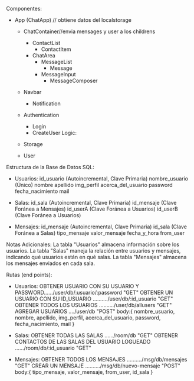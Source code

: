 Componentes:
- App (ChatApp) // obtiene datos del localstorage

  - ChatContainer//envia mensages y user a los childrens
    - ContactList
      - ContactItem
    - ChatArea
      - MessageList
        - Message
      - MessageInput
        - MessageComposer

  - Navbar
    - Notification

  - Authentication
    - Login
    - CreateUser
Logic:
  - Storage
  - User

Estructura de la Base de Datos SQL:
- Usuarios:
    id_usuario (Autoincremental, Clave Primaria)
    nombre_usuario (Único)
    nombre
    apellido
    img_perfil
    acerca_del_usuario
    password
    fecha_nacimiento
    mail

- Salas:
    id_sala (Autoincremental, Clave Primaria)
    id_mensaje (Clave Foránea a Mensajes)
    id_userA (Clave Foránea a Usuarios)
    id_userB (Clave Foránea a Usuarios)

- Mensajes:
    id_mensaje (Autoincremental, Clave Primaria)
    id_sala (Clave Foránea a Salas)
    tipo_mensaje
    valor_mensaje
    fecha_y_hora
    from_user
    
Notas Adicionales:
La tabla "Usuarios" almacena información sobre los usuarios.
La tabla "Salas" maneja la relación entre usuarios y mensajes, indicando qué usuarios están en qué salas.
La tabla "Mensajes" almacena los mensajes enviados en cada sala.

Rutas (end points):
  - Usuarios:
      OBTENER USUARIO CON SU USUARIO Y PASSWORD....../user/db/:usuario/:password         "GET"
      OBTENER UN USUARIO CON SU ID_USUARIO ........../user/db/:id_usuario                "GET"
      OBTENER TODOS LOS USUARIOS           ........../user/db/allusers                   "GET"
      AGREGAR USUARIOS                     ..../user/db                                  "POST"
          body:{ nombre_usuario, nombre, apellido, img_perfil, acerca_del_usuario, password, fecha_nacimiento, mail }

  - Salas:
      OBTENER TODAS LAS SALAS                             ....../room/db                  "GET"
      OBTENER CONTACTOS DE LAS SALAS DEL USUARIO LOGUEADO ....../room/db/:id_usuario      "GET"

  - Mensajes:
    OBTENER TODOS LOS MENSAJES             ........../msg/db/mensajes                     "GET"
    CREAR UN MENSAJE                       ........../msg/db/nuevo-mensaje                "POST"
          body:{ tipo_mensaje, valor_mensaje, from_user, id_sala }
